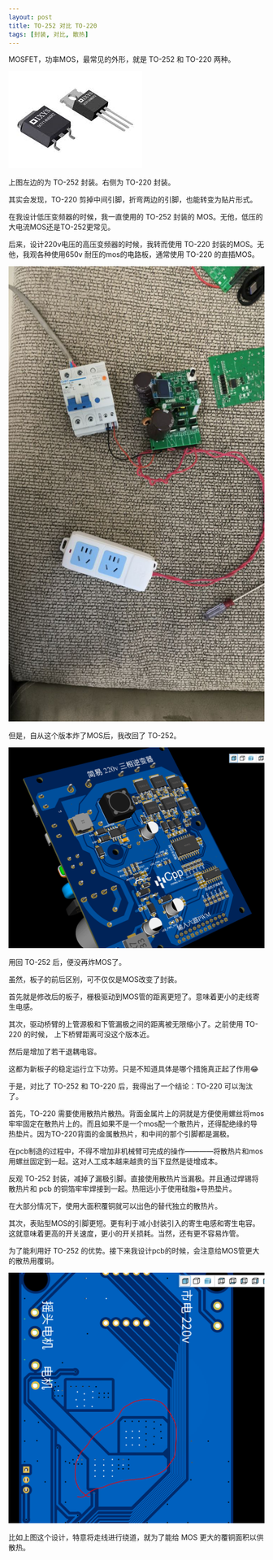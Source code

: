 ```yaml
---
layout: post
title: TO-252 对比 TO-220
tags: [封装, 对比, 散热]
---
```


MOSFET，功率MOS，最常见的外形，就是 TO-252 和 TO-220 两种。

![封装对比图](/images/TO252-TO220.png)

上图左边的为 TO-252 封装。右侧为 TO-220 封装。

其实会发现，TO-220 剪掉中间引脚，折弯两边的引脚，也能转变为贴片形式。

在我设计低压变频器的时候，我一直使用的 TO-252 封装的 MOS。无他，低压的大电流MOS还是TO-252更常见。

后来，设计220v电压的高压变频器的时候，我转而使用 TO-220 封装的MOS。无他，我观各种使用650v 耐压的mos的电路板，通常使用 TO-220 的直插MOS。

![组装好了](/images/photo_2024-02-08_13-17-06.jpg)

但是，自从这个版本炸了MOS后，我改回了 TO-252。

![改回TO-252](/images/Snipaste_2024-03-03_19-08-24.png)

用回 TO-252 后，便没再炸MOS了。

虽然，板子的前后区别，可不仅仅是MOS改变了封装。

首先就是修改后的板子，栅极驱动到MOS管的距离更短了。意味着更小的走线寄生电感。

其次，驱动桥臂的上管源极和下管漏极之间的距离被无限缩小了。之前使用 TO-220 的时候， 上下桥臂距离可没这个版本近。

然后是增加了若干退耦电容。

这都为新板子的稳定运行立下功劳。只是不知道具体是哪个措施真正起了作用😂

于是，对比了 TO-252 和 TO-220 后，我得出了一个结论：TO-220 可以淘汰了。

首先，TO-220 需要使用散热片散热。背面金属片上的洞就是方便使用螺丝将mos牢牢固定在散热片上的。而且如果不是一个mos配一个散热片，还得配绝缘的导热垫片。因为TO-220背面的金属散热片，和中间的那个引脚都是漏极。

在pcb制造的过程中，不得不增加非机械臂可完成的操作————将散热片和mos用螺丝固定到一起。这对人工成本越来越贵的当下显然是徒增成本。

反观 TO-252 封装，减掉了漏极引脚。直接使用散热片当漏极。并且通过焊锡将散热片和 pcb 的铜箔牢牢焊接到一起。热阻远小于使用硅脂+导热垫片。

在大部分情况下，使用大面积覆铜就可以出色的替代独立的散热片。

其次，表贴型MOS的引脚更短。更有利于减小封装引入的寄生电感和寄生电容。这就意味着更高的开关速度，更小的开关损耗。当然，还有更不容易炸管。

为了能利用好 TO-252 的优势。接下来我设计pcb的时候，会注意给MOS管更大的散热用覆铜。

![走线绕开为覆铜](/images/photo_2024-03-03_20-14-05.jpg)

比如上图这个设计，特意将走线进行绕道，就为了能给 MOS 更大的覆铜面积以供散热。